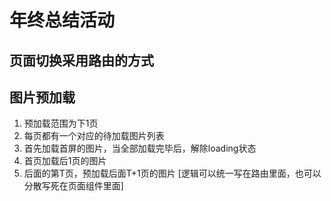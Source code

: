 # 年终总结活动

## 页面切换采用路由的方式

## 图片预加载

1. 预加载范围为下1页
2. 每页都有一个对应的待加载图片列表
3. 首先加载首屏的图片，当全部加载完毕后，解除loading状态
4. 首页加载后1页的图片
5. 后面的第T页，预加载后面T+1页的图片 [逻辑可以统一写在路由里面，也可以分散写死在页面组件里面]
